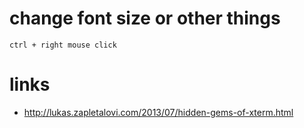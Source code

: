 # change font size or other things

    ctrl + right mouse click

# links

* http://lukas.zapletalovi.com/2013/07/hidden-gems-of-xterm.html
